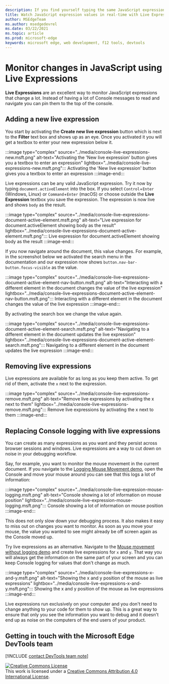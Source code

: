 ```yaml
---
description: If you find yourself typing the same JavaScript expressions into the Console repeatedly, try Live Expressions instead.
title: Watch JavaScript expression values in real-time with Live Expressions
author: MSEdgeTeam
ms.author: msedgedevrel
ms.date: 03/22/2021
ms.topic: article
ms.prod: microsoft-edge
keywords: microsoft edge, web development, f12 tools, devtools
---
```

# Monitor changes in JavaScript using Live Expressions

**Live Expressions** are an excellent way to monitor JavaScript expressions that change a lot. Instead of having a lot of Console messages to read and navigate you can pin them to the top of the console.

## Adding a new live expression

You start by activating the **Create new live expression** button which is next to the **Filter** text box and shows up as an eye. Once you activated it you will get a textbox to enter your new expression below it.

:::image type="complex" source="../media/console-live-expressions-new.msft.png" alt-text="Activating the 'New live expression' button gives you a textbox to enter an expression" lightbox="../media/console-live-expressions-new.msft.png":::
    Activating the 'New live expression' button gives you a textbox to enter an expression
:::image-end:::  

Live expressions can be any valid JavaScript expression. Try it now by typing `document.activeElement` into the box. If you select `Control`+`Enter` \(Windows, Linux\) or `Command`+`Enter` \(macOS\) or choose outside the **Live Expression** textbox you save the expression. The expression is now live and shows `body` as the result.

:::image type="complex" source="../media/console-live-expressions-document-active-element.msft.png" alt-text="Live expression for document.activeElement showing body as the result" lightbox="../media/console-live-expressions-document-active-element.msft.png":::
    Live expression for document.activeElement showing body as the result
:::image-end:::  

If you now navigate around the document, this value changes. For example, in the screenshot below we activated the search menu in the documentation and our expression now shows `button.nav-bar-button.focus-visible` as the value. 

:::image type="complex" source="../media/console-live-expressions-document-active-element-nav-button.msft.png" alt-text="Interacting with a different element in the document changes the value of the live expression" lightbox="../media/console-live-expressions-document-active-element-nav-button.msft.png":::
    Interacting with a different element in the document changes the value of the live expression
:::image-end:::  

By activating the search box we change the value again.

:::image type="complex" source="../media/console-live-expressions-document-active-element-search.msft.png" alt-text="Navigating to a different element in the document updates the live expression" lightbox="../media/console-live-expressions-document-active-element-search.msft.png":::
    Navigating to a different element in the document updates the live expression
:::image-end:::  

## Removing live expressions

Live expressions are available for as long as you keep them active. To get rid of them, activate the `x` next to the expression.

:::image type="complex" source="../media/console-live-expressions-remove.msft.png" alt-text="Remove live expressions by activating the x next to them" lightbox="../media/console-live-expressions-remove.msft.png":::
    Remove live expressions by activating the x next to them
:::image-end::: 

## Replacing Console logging with live expressions

You can create as many expressions as you want and they persist across browser sessions and windows. Live expressions are a way to cut down on noise in your debugging workflow. 

Say, for example, you want to monitor the mouse movement in the current document. If you navigate to the [Logging Mouse Movement demo][DevtoolsLoggingMouseDemo], open the Console and move your mouse around you can see that this logs a lot of information:

:::image type="complex" source="../media/console-live-expression-mouse-logging.msft.png" alt-text="Console showing a lot of information on mouse position" lightbox="../media/console-live-expression-mouse-logging.msft.png":::
    Console showing a lot of information on mouse position
:::image-end:::  

This does not only slow down your debugging process. It also makes it easy to miss out on changes you want to monitor. As soon as you move your mouse, the value you wanted to see might already be off screen again as the Console moved up.

Try live expressions as an alternative. Navigate to the [Mouse movement without logging demo][DevtoolsMouseDemo] and create live expressions for `x` and `y`. That way you will always get the information on the same part of your screen and you can keep Console logging for values that don't change as much.

:::image type="complex" source="../media/console-live-expressions-x-and-y.msft.png" alt-text="Showing the x and y position of the mouse as live expressions" lightbox="../media/console-live-expressions-x-and-y.msft.png":::
    Showing the x and y position of the mouse as live expressions
:::image-end:::  

Live expressions run exclusively on your computer and you don't need to change anything to your code for them to show up. This is a great way to ensure that only you see the information you want to debug and it doesn't end up as noise on the computers of the end users of your product.
    
## Getting in touch with the Microsoft Edge DevTools team  

[!INCLUDE [contact DevTools team note](../includes/contact-devtools-team-note.md)]  

<!-- image links -->  

[ImageCreateLiveExpressionIcon]: ../media/create-live-expression-icon.msft.png  

<!-- links -->  
[DevToolsConsoleReferenceOpenConsole]: ./reference.md#open-the-console "Open the Console - Console Reference | Microsoft Docs"  
[DevtoolsLoggingMouseDemo]: https://microsoftedge.github.io/DevToolsSamples/console/mousemove.html
[DevtoolsMouseDemo]: https://microsoftedge.github.io/DevToolsSamples/console/mousemove-no-log.html

[![Creative Commons License][CCby4Image]][CCA4IL]  
This work is licensed under a [Creative Commons Attribution 4.0 International License][CCA4IL].  

[CCA4IL]: https://creativecommons.org/licenses/by/4.0  
[CCby4Image]: https://i.creativecommons.org/l/by/4.0/88x31.png  
